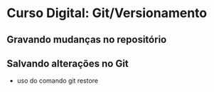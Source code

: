 # Curso Digital: Git/Versionamento

## Gravando mudanças no repositório

## Salvando alterações no Git

* uso do comando git restore
